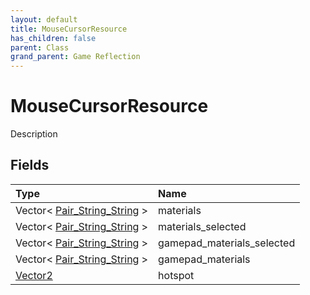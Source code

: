 ```yaml
---
layout: default
title: MouseCursorResource
has_children: false
parent: Class
grand_parent: Game Reflection
---
```

# MouseCursorResource
Description 

## Fields
| Type | Name |
|:-------------|:--------------|
| Vector< [Pair_String_String](/game-reflection/classes/pair__string__string.md) > | materials |
| Vector< [Pair_String_String](/game-reflection/classes/pair__string__string.md) > | materials_selected |
| Vector< [Pair_String_String](/game-reflection/classes/pair__string__string.md) > | gamepad_materials_selected |
| Vector< [Pair_String_String](/game-reflection/classes/pair__string__string.md) > | gamepad_materials |
| [Vector2](/game-reflection/classes/vector2.md) | hotspot |
